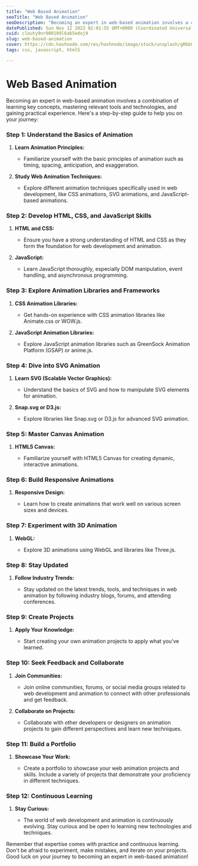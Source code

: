 ```yaml
---
title: "Web Based Animation"
seoTitle: "Web Based Animation"
seoDescription: "Becoming an expert in web-based animation involves a combination of learning key concepts, mastering relevant tools and technologies, and gainin"
datePublished: Sun Nov 12 2023 02:01:55 GMT+0000 (Coordinated Universal Time)
cuid: clouty9nr000109l6ab5edoj9
slug: web-based-animation
cover: https://cdn.hashnode.com/res/hashnode/image/stock/unsplash/gRbbGeA3Z4o/upload/a2c1acbfb35cfc3892f8d87208bbd258.jpeg
tags: css, javascript, html5

---
```


# Web Based Animation

Becoming an expert in web-based animation involves a combination of learning key concepts, mastering relevant tools and technologies, and gaining practical experience. Here's a step-by-step guide to help you on your journey:

### Step 1: Understand the Basics of Animation

1. **Learn Animation Principles:**
    
    * Familiarize yourself with the basic principles of animation such as timing, spacing, anticipation, and exaggeration.
        
2. **Study Web Animation Techniques:**
    
    * Explore different animation techniques specifically used in web development, like CSS animations, SVG animations, and JavaScript-based animations.
        

### Step 2: Develop HTML, CSS, and JavaScript Skills

1. **HTML and CSS:**
    
    * Ensure you have a strong understanding of HTML and CSS as they form the foundation for web development and animation.
        
2. **JavaScript:**
    
    * Learn JavaScript thoroughly, especially DOM manipulation, event handling, and asynchronous programming.
        

### Step 3: Explore Animation Libraries and Frameworks

1. **CSS Animation Libraries:**
    
    * Get hands-on experience with CSS animation libraries like Animate.css or WOW.js.
        
2. **JavaScript Animation Libraries:**
    
    * Explore JavaScript animation libraries such as GreenSock Animation Platform (GSAP) or anime.js.
        

### Step 4: Dive into SVG Animation

1. **Learn SVG (Scalable Vector Graphics):**
    
    * Understand the basics of SVG and how to manipulate SVG elements for animation.
        
2. **Snap.svg or D3.js:**
    
    * Explore libraries like Snap.svg or D3.js for advanced SVG animation.
        

### Step 5: Master Canvas Animation

1. **HTML5 Canvas:**
    
    * Familiarize yourself with HTML5 Canvas for creating dynamic, interactive animations.
        

### Step 6: Build Responsive Animations

1. **Responsive Design:**
    
    * Learn how to create animations that work well on various screen sizes and devices.
        

### Step 7: Experiment with 3D Animation

1. **WebGL:**
    
    * Explore 3D animations using WebGL and libraries like Three.js.
        

### Step 8: Stay Updated

1. **Follow Industry Trends:**
    
    * Stay updated on the latest trends, tools, and techniques in web animation by following industry blogs, forums, and attending conferences.
        

### Step 9: Create Projects

1. **Apply Your Knowledge:**
    
    * Start creating your own animation projects to apply what you've learned.
        

### Step 10: Seek Feedback and Collaborate

1. **Join Communities:**
    
    * Join online communities, forums, or social media groups related to web development and animation to connect with other professionals and get feedback.
        
2. **Collaborate on Projects:**
    
    * Collaborate with other developers or designers on animation projects to gain different perspectives and learn new techniques.
        

### Step 11: Build a Portfolio

1. **Showcase Your Work:**
    
    * Create a portfolio to showcase your web animation projects and skills. Include a variety of projects that demonstrate your proficiency in different techniques.
        

### Step 12: Continuous Learning

1. **Stay Curious:**
    
    * The world of web development and animation is continuously evolving. Stay curious and be open to learning new technologies and techniques.
        

Remember that expertise comes with practice and continuous learning. Don't be afraid to experiment, make mistakes, and iterate on your projects. Good luck on your journey to becoming an expert in web-based animation!